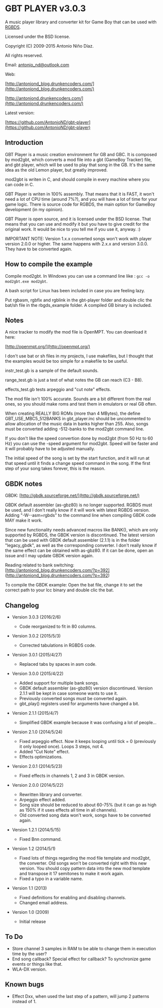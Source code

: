 GBT PLAYER  v3.0.3
==================

A music player library and converter kit for Game Boy that can be used with
[RGBDS](https://github.com/bentley/rgbds).

Licensed under the BSD license.

Copyright (C) 2009-2015 Antonio Niño Díaz.

All rights reserved.

Email: antonio_nd@outlook.com

Web:

[http://antoniond_blog.drunkencoders.com/](http://antoniond_blog.drunkencoders.com/)

[http://antoniond.drunkencoders.com/](http://antoniond.drunkencoders.com/)

Latest version:

[https://github.com/AntonioND/gbt-player](https://github.com/AntonioND/gbt-player)

Introduction
------------

GBT Player is a music creation environment for GB and GBC. It is composed by
mod2gbt, which converts a mod file into a gbt (GameBoy Tracker) file, and gbt
player, which will be used to play that song in the GB. It's the same idea as
the old Lemon player, but greatly improved.

mod2gbt is writen in C, and should compile in every machine where you can code
in C.

GBT Player is writen in 100% assembly. That means that it is FAST, it won't need
a lot of CPU time (around 7%?), and you will have a lot of time for your game
logic. There is source code for RGBDS, the main option for GameBoy development
(in my opinion).

GBT Player is open source, and it is licensed under the BSD license. That means
that you can use and modify it but you have to give credit for the original
work. It would be nice to you tell me if you use it, anyway. :)

IMPORTANT NOTE: Version 1.x.x converted songs won't work with player version
2.0.0 or higher. The same happens with 2.x.x and version 3.0.0. They have to be
converted again.

How to compile the example
--------------------------

Compile mod2gbt. In Windows you can use a command line like :
`gcc -o mod2gbt.exe mod2gbt`.

A bash script for Linux has been included in case you are feeling lazy.

Put rgbasm, rgbfix and rgblink in the gbt-player folder and double clic the
bat/sh file in the rbgds_example folder. A compiled GB binary is included.

Notes
-----

A nice tracker to modify the mod file is OpenMPT. You can download it here:

[http://openmpt.org/](http://openmpt.org/)

I don't use bat or sh files in my projects, I use makefiles, but I thought that
the examples would be too simple for a makefile to be useful.

instr_test.gb is a sample of the default sounds.

range_test.gb is just a test of what notes the GB can reach (C3 - B8).

effects_test.gb tests arpeggio and "cut note" effects.

The mod file isn't 100% accurate. Sounds are a bit different from the real ones,
so you should make roms and test them in emulators or real GB often.

When creating REALLY BIG ROMs (more than 4 MBytes), the define
GBT_USE_MBC5_512BANKS in gbt_player.inc should be uncommented to allow
allocation of the music data in banks higher than 255. Also, songs must be
converted adding -512-banks to the mod2gbt command line.

If you don't like the speed convertion done by mod2gbt (from 50 Hz to 60 Hz) you
can use the -speed argument for mod2gbt. Speed will be faster and it will
probably have to be adjusted manually.

The initial speed of the song is set by the start function, and it will run at
that speed until it finds a change speed command in the song. If the first step
of your song takes forever, this is the reason.

GBDK notes
----------

GBDK: [http://gbdk.sourceforge.net/](http://gbdk.sourceforge.net/)

GBDK default assembler (as-gbz80) is no longer supported. RGBDS must be used,
and I don't really know if it will work with latest RGBDS version. Adding
"-W--asm=rgbds" to the command line when compiling GBDK code MAY make it work.

Since new functionality needs advanced macros like BANK(), which are only
supported by RGBDS, the GBDK version is discontinued. The latest version that
can be used with GBDK default assembler (2.1.1) is in the folder "legacy_gbdk",
as well as the corresponding converter. I don't really know if the same effect
can be obtained with as-gbz80. If it can be done, open an issue and I may update
GBDK version again.

Reading related to bank switching:
[http://antoniond_blog.drunkencoders.com/?p=392] (http://antoniond_blog.drunkencoders.com/?p=392)

To compile the GBDK example: Open the bat file, change it to set the correct
path to your lcc binary and double clic the bat.

Changelog
---------

* Version 3.0.3 (2016/2/6)
    - Code reorganized to fit in 80 columns.

* Version 3.0.2 (2015/5/3)
    - Corrected tabulations in RGBDS code.

* Version 3.0.1 (2015/4/27)
    - Replaced tabs by spaces in asm code.

* Version 3.0.0 (2015/4/22)
    - Added support for multiple bank songs.
    - GBDK default assembler (as-gbz80) version discontinued. Version 2.1.1 will
      be kept in case someone wants to use it.
    - Previously converted songs must be converted again.
    - gbt_play() registers used for arguments have changed a bit.

* Version 2.1.1 (2015/4/7)
    - Simplified GBDK example because it was confusing a lot of people...

* Version 2.1.0 (2014/5/24)
    - Fixed arpeggio effect. Now it keeps looping until tick = 0 (previously it
      only looped once). Loops 3 steps, not 4.
    - Added "Cut Note" effect.
    - Effects optimizations.

* Version 2.0.1 (2014/5/23)
    - Fixed effects in channels 1, 2 and 3 in GBDK version.

* Version 2.0.0 (2014/5/22)
    - Rewritten library and converter.
    - Arpeggio effect added.
    - Song size should be reduced to about 60-75% (but it can go as high as 150%
      if it uses effects all time in all channels).
    - Old converted song data won't work, songs have to be converted again.

* Version 1.2.1 (2014/5/15)
    - Fixed Bnn command.

* Version 1.2 (2014/5/1)
    - Fixed lots of things regarding the mod file template and mod2gbt, the
      converter. Old songs won't be converted right with this new version. You
      should copy pattern data into the new mod template and transpose it 17
      semitones to make it work again.
    - Fixed a typo in a variable name.

* Version 1.1 (2013)
    - Fixed definitions for enabling and disabling channels.
    - Changed email address.

* Version 1.0 (2009)
    - Initial release

To Do
-----

- Store channel 3 samples in RAM to be able to change them in execution time by
  the user?
- End song callback? Special effect for callback? To synchronize game events or
  things like that.
- WLA-DX version.

Known bugs
----------

- Effect Dxx, when used the last step of a pattern, will jump 2 patterns instead
  of 1.

